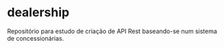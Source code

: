 # dealership
Repositório para estudo de criação de API Rest baseando-se num sistema de concessionárias.
